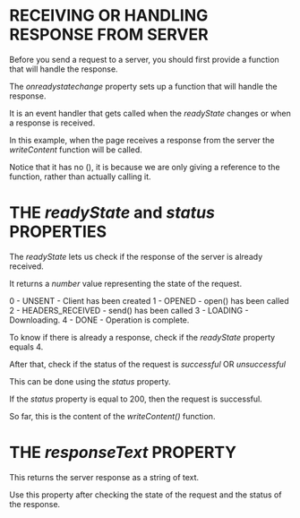 # RECEIVING OR HANDLING RESPONSE FROM SERVER
Before you send a request to a server, you should first provide a function that will handle the response.

The *onreadystatechange* property sets up a function that will handle the response.

It is an event handler that gets called when the *readyState* changes or when a response is received.

<script>
    httpRequest.onreadystatechange = writeContent;

    //make a request here after defining a 
    // function for onreadystatechange

    function writeContent(){
        //codes
    }
</script>

In this example, when the page receives a response from the server the *writeContent* function will be called.

Notice that it has no (), it is because we are only giving a reference to the function, rather than actually calling it.

# THE *readyState* and *status* PROPERTIES
The *readyState* lets us check if the response of the server is already received.

It returns a *number* value representing the state of the request.

0 - UNSENT - Client has been created
1 - OPENED - open() has been called
2 - HEADERS_RECEIVED - send() has been called
3 - LOADING - Downloading.
4 - DONE - Operation is complete.

To know if there is already a response, check if the *readyState* property equals 4.

<script>
    function writeContent(){
        if(httpRequest.readyState === 4){
            // the response was received
        }else {
            // not ready yet
        }
    }
</script>

After that, check if the status of the request is *successful* OR *unsuccessful*

This can be done using the *status* property.

If the *status* property is equal to 200, then the request is successful.

<script>
    if (httpRequest.status === 200){
        // the request is successful
    }else {
        // there was a problem wiht the request
        // for example, the response may have a 404 (not found)
        // or 500 (Internal Server Error) response code
    }
</script>


So far, this is the content of the *writeContent()* function.

<script>
    function writeContent(){
        if(httpRequest.readyState === 4){
            // the response was received
               if (httpRequest.status === 200){
                        // the request is successful
                     }else {
                            // there was a problem wiht the request
                            // for example, the response may have a 404 (not found)
                            // or 500 (Internal Server Error) response code
                        }
        }else {
            // not ready yet
        }
    }
</script>


# THE *responseText* PROPERTY
This returns the server response as a string of text.

<script>
    const response = httpRequest.responseText;
</script>

Use this property after checking the state of the request and the status of the response.

<script>
    function writeContent(){
        if(httpRequest.readyState === 4){
            // the response was received
               if (httpRequest.status === 200){
                        // the request is successful
                        const response = httpRequest.responseText;
                     }else {
                            // there was a problem wiht the request
                            // for example, the response may have a 404 (not found)
                            // or 500 (Internal Server Error) response code
                        }
        }else {
            // not ready yet
        }
    }
</script>


